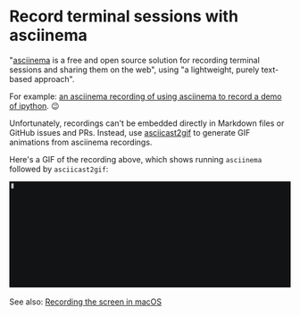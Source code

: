 # Record terminal sessions with asciinema

"[asciinema](https://asciinema.org/) is a free and open source solution for recording terminal sessions and sharing them on the web", using "a lightweight, purely text-based approach".

For example: [an asciinema recording of using asciinema to record a demo of ipython](https://asciinema.org/a/354787). 😉

Unfortunately, recordings can't be embedded directly in Markdown files or GitHub issues and PRs. Instead, use [asciicast2gif](https://github.com/asciinema/asciicast2gif) to generate GIF animations from asciinema recordings.

Here's a GIF of the recording above, which shows running `asciinema` followed by `asciicast2gif`:

![asciinema demo GIF](./asciinema.gif)

See also: [Recording the screen in macOS](/macos/screen-recordings.md)
